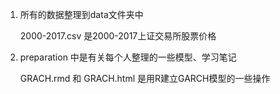 1. 所有的数据整理到data文件夹中

   2000-2017.csv 是2000-2017上证交易所股票价格
  
2. preparation 中是有关每个人整理的一些模型、学习笔记

   GRACH.rmd 和 GRACH.html 是用R建立GARCH模型的一些操作

